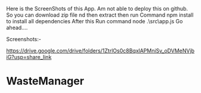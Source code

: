 Here is the ScreenShots of this App.
Am not able to deploy this on github.
So you can download zip file nd then extract
then run Command npm install to install all dependencies
After this Run command node .\src\app.js
 Go ahead....

Screenshots:-

https://drive.google.com/drive/folders/1ZtrlOs0c8BqxlAPMniSv_oDVMeNVjbiG?usp=share_link


# WasteManager
